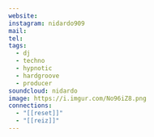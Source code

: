 ```yaml
---
website: 
instagram: nidardo909
mail: 
tel: 
tags:
  - dj
  - techno
  - hypnotic
  - hardgroove
  - producer
soundcloud: nidardo
image: https://i.imgur.com/No96iZ8.png
connections:
  - "[[reset]]"
  - "[[reiz]]"
---
```


